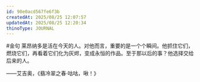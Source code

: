```yaml
---
id: 98e0acd567fe6f3b
createdAt: 2025/08/25 12:07:57
updatedAt: 2025/08/25 12:20:34
thinoType: JOURNAL
---
```

#金句 莱昂纳多是活在今天的人。对他而言，重要的是一个个瞬间。他抓住它们，燃烧它们，再看着它们化为灰烬，变成永恒的作品。至于那以后的事？他选择交给后来的人。

——艾吉奥，《翡冷翠之春·咕咕，啾！》